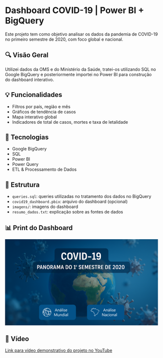 # Dashboard COVID-19 | Power BI + BigQuery

Este projeto tem como objetivo analisar os dados da pandemia de COVID-19 no primeiro semestre de 2020, com foco global e nacional.

## 🔍 Visão Geral

Utilizei dados da OMS e do Ministério da Saúde, tratei-os utilizando SQL no Google BigQuery e posteriormente importei no Power BI para construção do dashboard interativo.

## 💡 Funcionalidades

- Filtros por país, região e mês
- Gráficos de tendência de casos
- Mapa interativo global
- Indicadores de total de casos, mortes e taxa de letalidade

## 🧰 Tecnologias

- Google BigQuery
- SQL
- Power BI
- Power Query
- ETL & Processamento de Dados

## 📁 Estrutura

- `queries.sql`: queries utilizadas no tratamento dos dados no BigQuery
- `covid19_dashboard.pbix`: arquivo do dashboard (opcional)
- `imagens/`: imagens do dashboard
- `resumo_dados.txt`: explicação sobre as fontes de dados

## 📊 Print do Dashboard

![Dashboard](./Imagens/CapaCovid-19(Final).png)

## 🎥 Vídeo

[Link para vídeo demonstrativo do projeto no YouTube](https://youtu.be/SEU-LINK-AQUI)

